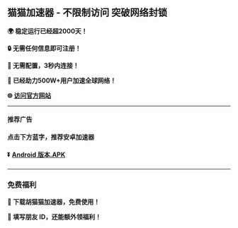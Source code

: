 ## 猫猫加速器 - 不限制访问 突破网络封锁 #
**:earth_africa: 稳定运行已经超2000天！**

**:lock: 无需任何信息即可注册！**

**:rocket: 无需配置，3秒内连接！**

**:man: 已经助力500W+用户加速全球网络！**

**:globe_with_meridians: [访问官方网站](http://share.678vpn.vip/xgvpn.html?t=8u5v7led)** 

- - - -
#### 推荐广告

#### 点击下方蓝字，推荐安卓加速器

#### :arrow_double_down: [Android 版本.APK](http://share.456vpn.vip/xgvpn.html?t=u5q6ok55)

###
---
### 免费福利
**:gift: 下载胡猫猫加速器，免费使用！**

**:gift: 填写朋友 ID，还能额外领福利！**
